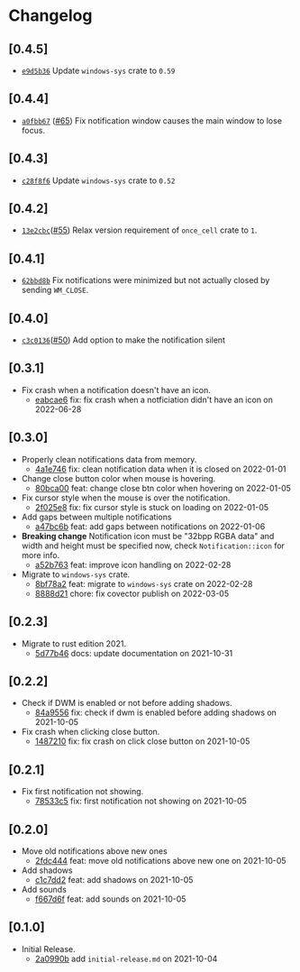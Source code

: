 # Changelog

## \[0.4.5]

- [`e9d5b36`](https://github.com/tauri-apps/win7-notifications/commit/e9d5b36fcca1824ffa7971e7456eb142876b1d71) Update `windows-sys` crate to `0.59`

## \[0.4.4]

-   [`a0fbb67`](https://github.com/tauri-apps/win7-notifications/commit/a0fbb67ed22056ba3cd61842a3e5abd023f0185c)
    ([#65](https://github.com/tauri-apps/win7-notifications/pull/65)) Fix
    notification window causes the main window to lose focus.

## \[0.4.3]

-   [`c28f8f6`](https://github.com/tauri-apps/win7-notifications/commit/c28f8f61a0c1c906bacc9b5b740d8ea343707afb)
    Update `windows-sys` crate to `0.52`

## \[0.4.2]

-   [`13e2cbc`](https://github.com/tauri-apps/win7-notifications/commit/13e2cbcdcb59a6dc9c3a6588b9e4f57ac6662fbf)([#55](https://github.com/tauri-apps/win7-notifications/pull/55))
    Relax version requirement of `once_cell` crate to `1`.

## \[0.4.1]

-   [`62bbd8b`](https://github.com/tauri-apps/win7-notifications/commit/62bbd8b3ed55467b76c16fadb843e060804ea2fe)
    Fix notifications were minimized but not actually closed by sending
    `WM_CLOSE`.

## \[0.4.0]

-   [`c3c0136`](https://github.com/tauri-apps/win7-notifications/commit/c3c013691eeb71693ed2aa5c6f8b856e6c5938f4)([#50](https://github.com/tauri-apps/win7-notifications/pull/50))
    Add option to make the notification silent

## \[0.3.1]

-   Fix crash when a notification doesn't have an icon.
    -   [eabcae6](https://github.com/tauri-apps/win7-notifications/commit/eabcae6edb0443cb1ca41ff45815d7de9002d0a3)
        fix: fix crash when a notficiation didn't have an icon on 2022-06-28

## \[0.3.0]

-   Properly clean notifications data from memory.
    -   [4a1e746](https://github.com/tauri-apps/win7-notifications/commit/4a1e7465fa5623d48dcd74e57e937fa2ae471ab8)
        fix: clean notification data when it is closed on 2022-01-01
-   Change close button color when mouse is hovering.
    -   [80bca00](https://github.com/tauri-apps/win7-notifications/commit/80bca0085d3395e9c902613a879c0c5242f5ff0c)
        feat: change close btn color when hovering on 2022-01-05
-   Fix cursor style when the mouse is over the notification.
    -   [2f025e8](https://github.com/tauri-apps/win7-notifications/commit/2f025e8f585ba7458cc3e756af13d1f6f6908864)
        fix: fix cursor style is stuck on loading on 2022-01-05
-   Add gaps between multiple notifications
    -   [a47bc6b](https://github.com/tauri-apps/win7-notifications/commit/a47bc6b8315b03f55d1d8f104500d4bea65360d1)
        feat: add gaps between notifications on 2022-01-06
-   **Breaking change** Notification icon must be "32bpp RGBA data" and width
    and height must be specified now, check `Notification::icon` for more info.
    -   [a52b763](https://github.com/tauri-apps/win7-notifications/commit/a52b76383fd41497464f8b71ca10551f0202ca55)
        feat: improve icon handling on 2022-02-28
-   Migrate to `windows-sys` crate.
    -   [8bf78a2](https://github.com/tauri-apps/win7-notifications/commit/8bf78a215a500e6e6018f7a31cfc78d8c7e588c3)
        feat: migrate to `windows-sys` crate on 2022-02-28
    -   [8888d21](https://github.com/tauri-apps/win7-notifications/commit/8888d21be39c430b1d2d3285ea02569586a905cc)
        chore: fix covector publish on 2022-03-05

## \[0.2.3]

-   Migrate to rust edition 2021.
    -   [5d77b46](https://github.com/tauri-apps/win7-notifications/commit/5d77b46fe7f45b752015537c839a0feae76717f1)
        docs: update documentation on 2021-10-31

## \[0.2.2]

-   Check if DWM is enabled or not before adding shadows.
    -   [84a9556](https://github.com/tauri-apps/win7-notifications/commit/84a9556aaa239caead8b7111796047a438845be9)
        fix: check if dwm is enabled before adding shadows on 2021-10-05
-   Fix crash when clicking close button.
    -   [1487210](https://github.com/tauri-apps/win7-notifications/commit/14872100c78f6ddda2ee9b3a660bdf1b186b2ce3)
        fix: fix crash on click close button on 2021-10-05

## \[0.2.1]

-   Fix first notification not showing.
    -   [78533c5](https://github.com/tauri-apps/win7-notifications/commit/78533c59ca880a699d4d312f03fe635b6f287371)
        fix: first notification not showing on 2021-10-05

## \[0.2.0]

-   Move old notifications above new ones
    -   [2fdc444](https://github.com/tauri-apps/win7-notifications/commit/2fdc4442f593334aee513dbfe2bffbb29aef5fe0)
        feat: move old notifications above new one on 2021-10-05
-   Add shadows
    -   [c1c7dd2](https://github.com/tauri-apps/win7-notifications/commit/c1c7dd27949ba34a0395061f64a912aaa47c9c2e)
        feat: add shadows on 2021-10-05
-   Add sounds
    -   [f667d6f](https://github.com/tauri-apps/win7-notifications/commit/f667d6fce3d52ee49e0c1af03b1507383ab67eab)
        feat: add sounds on 2021-10-05

## \[0.1.0]

-   Initial Release.
    -   [2a0990b](https://github.com/tauri-apps/win7-notifications/commit/2a0990bcc750178a24e38cf0293c2944c01596dc)
        add `initial-release.md` on 2021-10-04

